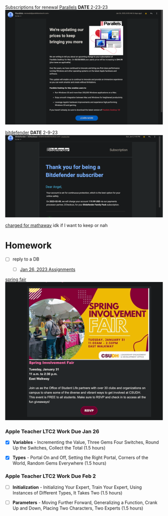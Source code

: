 
Subscriptions for renewal
[Parallels](https://mail.google.com/mail/u/0/#inbox/FMfcgzGrcFpMWtNVQmrWsLCJHTpglsvZ) 
**DATE** 2-23-23 
![](z/aharo24%202023-01-28%20at%208.11.57%20PM.png)


[bitdefender](https://mail.google.com/mail/u/0/#inbox/FMfcgzGrbvGNwFsKKFsrnzHpFSjPDfMM)
**DATE** 2-9-23
![](z/aharo24%202023-01-28%20at%208.19.30%20PM.png)




[charged for mathaway](https://mail.google.com/mail/u/0/#search/thank+you/FMfcgzGqPzDpTNPxLNcfplzTsvhcctss)
idk if I want to keep or nah

# Homework 
- [ ] reply to a DB
	- [ ] [Jan 26, 2023 Assignments](school/hum-204.md#Jan%2026,%202023%20Assignments)







[spring fair](https://mail.google.com/mail/u/1/#inbox/FMfcgzGrcPDrkwzpjckjgDzqkWQWglKn)
![](z/aharo24%202023-01-28%20at%208.49.59%20PM.png)




### Apple Teacher LTC2 Work Due Jan 26
- [x] **Variables** - Incrementing the Value, Three Gems Four Switches, Round Up the Switches, Collect the Total (1.5 hours)

- [x] **Types** - Portal On and Off, Setting the Right Portal, Corners of the World, Random Gems Everywhere (1.5 hours)

### Apple Teacher LTC2 Work Due Feb 2
- [ ] **Initialization** - Initializing Your Expert, Train Your Expert, Using Instances of Different Types, It Takes Two (1.5 hours)

- [ ] **Parameters** - Moving Further Forward, Generalizing a Function, Crank Up and Down, Placing Two Characters, Two Experts (1.5 hours)






